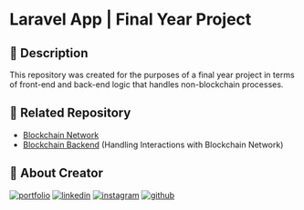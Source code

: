 # Laravel App | Final Year Project

## :open_book: Description

This repository was created for the purposes of a final year project in terms of front-end and back-end logic that handles non-blockchain processes.

<!-- list of related repository -->

## :link: Related Repository

-   [Blockchain Network](https://github.com/ferdyhape/Blockchain-Network-GETH)
-   [Blockchain Backend](https://github.com/ferdyhape/Blockchain-Backend-Express) (Handling Interactions with Blockchain Network)

## :man: About Creator

[![portfolio](https://img.shields.io/badge/my_portfolio-000?style=for-the-badge&logo=ko-fi&logoColor=white)](https://www.ferdyhape.site/)
[![linkedin](https://img.shields.io/badge/linkedin-0A66C2?style=for-the-badge&logo=linkedin&logoColor=white)](https://www.linkedin.com/in/ferdy-hahan-pradana)
[![instagram](https://img.shields.io/badge/instagram-833AB4?style=for-the-badge&logo=instagram&logoColor=white)](https://instagram.com/ferdyhape)
[![github](https://img.shields.io/badge/github-333?style=for-the-badge&logo=github&logoColor=white)](https://github.com/ferdyhape)
